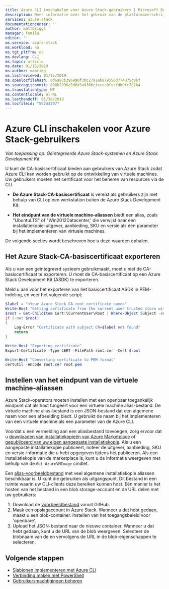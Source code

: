 ```yaml
---
title: Azure CLI inschakelen voor Azure Stack-gebruikers | Microsoft Docs
description: Meer informatie over het gebruik van de platformoverschrijdende opdrachtregelinterface (CLI) om te beheren en implementeren van resources in Azure Stack
services: azure-stack
documentationcenter: ''
author: mattbriggs
manager: femila
editor: ''
ms.service: azure-stack
ms.workload: na
ms.tgt_pltfrm: na
ms.devlang: CLI
ms.topic: article
ms.date: 01/15/2019
ms.author: mabrigg
ms.lastreviewed: 01/15/2019
ms.openlocfilehash: 0d6a93b396e90f3bc27a1eb879556d774075c86f
ms.sourcegitcommit: 898b2936e3d6d3a8366cfcccc0fccfdb0fc781b4
ms.translationtype: MT
ms.contentlocale: nl-NL
ms.lasthandoff: 01/30/2019
ms.locfileid: "55243297"
---
```

# <a name="enable-azure-cli-for-azure-stack-users"></a>Azure CLI inschakelen voor Azure Stack-gebruikers

*Van toepassing op: Geïntegreerde Azure Stack-systemen en Azure Stack Development Kit*

U kunt de CA-basiscertificaat bieden aan gebruikers van Azure Stack zodat Azure CLI kan worden gebruikt op de ontwikkeling van virtuele machines. Uw gebruikers moeten het certificaat voor het beheren van resources via de CLI.

 - **De Azure Stack-CA-basiscertificaat** is vereist als gebruikers zijn met behulp van CLI op een werkstation buiten de Azure Stack Development Kit.  

 - **Het eindpunt van de virtuele machine-aliassen** biedt een alias, zoals "UbuntuLTS" of "Win2012Datacenter,' die verwijst naar een installatiekopie-uitgever, aanbieding, SKU en versie als één parameter bij het implementeren van virtuele machines.  

De volgende secties wordt beschreven hoe u deze waarden ophalen.

## <a name="export-the-azure-stack-ca-root-certificate"></a>Het Azure Stack-CA-basiscertificaat exporteren

Als u van een geïntegreerd systeem gebruikmaakt, moet u niet de CA-basiscertificaat te exporteren. U moet de CA-basiscertificaat op een Azure Stack Development Kit (ASDK) te exporteren.

Meld u aan voor het exporteren van het basiscertificaat ASDK in PEM-indeling, en voer het volgende script:

```powershell
$label = "<Your Azure Stack CA root certificate name>"
Write-Host "Getting certificate from the current user trusted store with subject CN=$label"
$root = Get-ChildItem Cert:\CurrentUser\Root | Where-Object Subject -eq "CN=$label" | select -First 1
if (-not $root)
{
    Log-Error "Certificate with subject CN=$label not found"
    return
}

Write-Host "Exporting certificate"
Export-Certificate -Type CERT -FilePath root.cer -Cert $root

Write-Host "Converting certificate to PEM format"
certutil -encode root.cer root.pem
```

## <a name="set-up-the-virtual-machine-aliases-endpoint"></a>Instellen van het eindpunt van de virtuele machine-aliassen

Azure Stack-operators moeten instellen met een openbaar toegankelijk eindpunt dat als host fungeert voor een virtuele machine alias-bestand. De virtuele machine alias-bestand is een JSON-bestand dat een algemene naam voor een afbeelding biedt. U gebruikt de naam bij het implementeren van een virtuele machine als een parameter van de Azure CLI.  

Voordat u een vermelding aan een aliasbestand toevoegen, zorg ervoor dat u [downloaden van installatiekopieën van Azure Marketplace](azure-stack-download-azure-marketplace-item.md) of [gepubliceerd van uw eigen aangepaste installatiekopie](azure-stack-add-vm-image.md). Als u een aangepaste installatiekopie publiceert, noteer de uitgever, aanbieding, SKU en versie-informatie die u hebt opgegeven tijdens het publiceren. Als een installatiekopie van de marketplace is, kunt u de informatie weergeven met behulp van de ```Get-AzureVMImage``` cmdlet.  

Een [alias-voorbeeldbestand](https://raw.githubusercontent.com/Azure/azure-rest-api-specs/master/arm-compute/quickstart-templates/aliases.json) met veel algemene installatiekopie aliassen beschikbaar is. U kunt die gebruiken als uitgangspunt. Dit bestand in een ruimte waarin uw CLI-clients deze bereiken kunnen host. Eén manier is het hosten van het bestand in een blob storage-account en de URL delen met uw gebruikers:

1. Download de [voorbeeldbestand](https://raw.githubusercontent.com/Azure/azure-rest-api-specs/master/arm-compute/quickstart-templates/aliases.json) vanuit GitHub.
2. Maak een opslagaccount in Azure Stack. Wanneer u dat hebt gedaan, maakt u een blob-container. Instellen van het toegangsbeleid voor 'openbare'.  
3. Upload het JSON-bestand naar de nieuwe container. Wanneer u dat hebt gedaan, kunt u de URL van de blob weergeven. Selecteer de blobnaam van de en vervolgens de URL in de blob-eigenschappen te selecteren.

## <a name="next-steps"></a>Volgende stappen

- [Sjablonen implementeren met Azure CLI](azure-stack-deploy-template-command-line.md)
- [Verbinding maken met PowerShell](azure-stack-connect-powershell.md)
- [Gebruikersmachtigingen beheren](azure-stack-manage-permissions.md)
